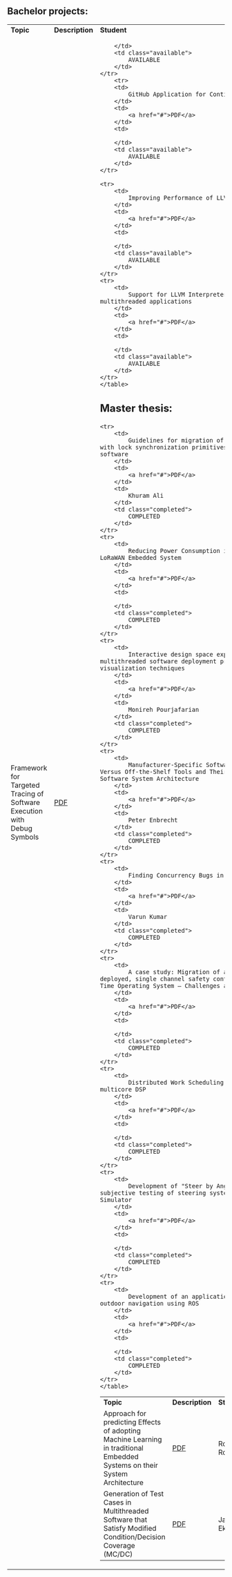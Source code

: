 ## Bachelor projects:
<div id="draftsTopics">
    <table class="partIIProjects">
    <tr>
        <td>
            <b>Topic</b>
        </td>
        <td>
            <b>Description</b>
        </td>
        <td>
            <b>Student</b>
        </td>
        <td>
            <b>Status</b>
        </td>
    </tr>
    <tr>
        <td>
            Framework for Targeted Tracing of Software Execution with Debug Symbols
        </td>
        <td>
            <a href="#">PDF</a>
        </td>
        <td>
            
        </td>
        <td class="available">
            AVAILABLE
        </td>
    </tr>
        <tr>
        <td>
            GitHub Application for Continuous Engineering
        </td>
        <td>
            <a href="#">PDF</a>
        </td>
        <td>
            
        </td>
        <td class="available">
            AVAILABLE
        </td>
    </tr>
        
    <tr>
        <td>
            Improving Performance of LLVM Interpreter
        </td>
        <td>
            <a href="#">PDF</a>
        </td>
        <td>
            
        </td>
        <td class="available">
            AVAILABLE
        </td>
    </tr>
    <tr>
        <td>
            Support for LLVM Interpreter to run multithreaded applications
        </td>
        <td>
            <a href="#">PDF</a>
        </td>
        <td>
            
        </td>
        <td class="available">
            AVAILABLE
        </td>
    </tr>
    </table>
</div>

## Master thesis:
<div id="draftsTopics"> 
    <table class="partIIProjects">
    <tr>
        <td>
            <b>Topic</b>
        </td>
        <td>
            <b>Description</b>
        </td>
        <td>
            <b>Student</b>
        </td>
        <td>
            <b>Status</b>
        </td>
    </tr>
    <tr>
        <td>
            Approach for predicting Effects of adopting Machine Learning in traditional Embedded Systems on their System Architecture
        </td>
        <td>
            <a href="#">PDF</a>
        </td>
        <td>
            Robin Roitsch
        </td>
        <td class="completed">
            COMPLETED
        </td>
    </tr>
        <tr>
        <td>
            Generation of Test Cases in Multithreaded Software that Satisfy Modified Condition/Decision Coverage (MC/DC)
        </td>
        <td>
            <a href="#">PDF</a>
        </td>
        <td>
            Jake Ekel
        </td>
        <td class="completed">
            COMPLETED
        </td>
    </tr>
        
    <tr>
        <td>
            Guidelines for migration of concurrent software with lock synchronization primitives to lock-free software
        </td>
        <td>
            <a href="#">PDF</a>
        </td>
        <td>
            Khuram Ali
        </td>
        <td class="completed">
            COMPLETED
        </td>
    </tr>
    <tr>
        <td>
            Reducing Power Consumption in a Multicore LoRaWAN Embedded System
        </td>
        <td>
            <a href="#">PDF</a>
        </td>
        <td>
            
        </td>
        <td class="completed">
            COMPLETED
        </td>
    </tr>
    <tr>
        <td>
            Interactive design space exploration of multithreaded software deployment properties with visualization techniques
        </td>
        <td>
            <a href="#">PDF</a>
        </td>
        <td>
            Monireh Pourjafarian
        </td>
        <td class="completed">
            COMPLETED
        </td>
    </tr>
    <tr>
        <td>
            Manufacturer-Specific Software Development Tools Versus Off-the-Shelf Tools and Their Influence on Software System Architecture
        </td>
        <td>
            <a href="#">PDF</a>
        </td>
        <td>
            Peter Enbrecht
        </td>
        <td class="completed">
            COMPLETED
        </td>
    </tr>
    <tr>
        <td>
            Finding Concurrency Bugs in AUTOSAR APIs
        </td>
        <td>
            <a href="#">PDF</a>
        </td>
        <td>
            Varun Kumar
        </td>
        <td class="completed">
            COMPLETED
        </td>
    </tr>
    <tr>
        <td>
            A case study: Migration of a bare metal deployed, single channel safety control system to a Real Time Operating System – Challenges and benefits
        </td>
        <td>
            <a href="#">PDF</a>
        </td>
        <td>

        </td>
        <td class="completed">
            COMPLETED
        </td>
    </tr>
    <tr>
        <td>
            Distributed Work Scheduling for low power multicore DSP
        </td>
        <td>
            <a href="#">PDF</a>
        </td>
        <td>

        </td>
        <td class="completed">
            COMPLETED
        </td>
    </tr>
    <tr>
        <td>
            Development of "Steer by Angle" system for subjective testing of steering system in Driving Simulator
        </td>
        <td>
            <a href="#">PDF</a>
        </td>
        <td>

        </td>
        <td class="completed">
            COMPLETED
        </td>
    </tr>
    <tr>
        <td>
            Development of an application for autonomous outdoor navigation using ROS
        </td>
        <td>
            <a href="#">PDF</a>
        </td>
        <td>

        </td>
        <td class="completed">
            COMPLETED
        </td>
    </tr>
    </table>
</div>